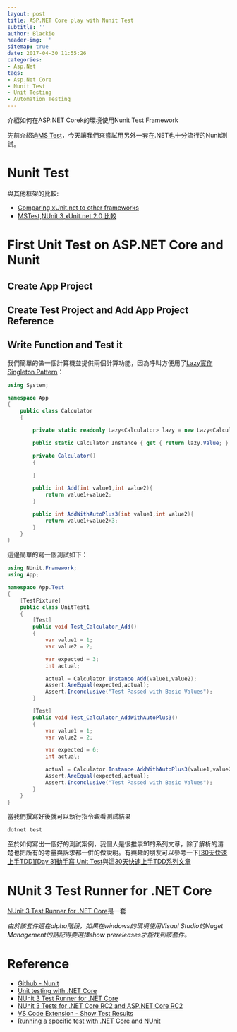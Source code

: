 ```yaml
---
layout: post
title: ASP.NET Core play with Nunit Test
subtitle: ''
author: Blackie
header-img: ''
sitemap: true
date: 2017-04-30 11:55:26
categories:
- Asp.Net
tags: 
- Asp.Net Core
- Nunit Test
- Unit Testing
- Automation Testing
---
```


介紹如何在ASP.NET Corek的環境使用Nunit Test Framework

<!-- More -->

先前介紹過[MS Test](https://blackie1019.github.io/2017/04/05/ASP-NET-Core-play-with-MSTest/)，今天讓我們來嘗試用另外一套在.NET也十分流行的Nunit測試。

# Nunit Test #

與其他框架的比較:

- [Comparing xUnit.net to other frameworks](http://xunit.github.io/docs/comparisons.html)
- [MSTest,NUnit 3,xUnit.net 2.0 比較](http://xunit.github.io/docs/comparisons.html)

# First Unit Test on ASP.NET Core and Nunit #

## Create App Project ##

## Create Test Project and Add App Project Reference ##

## Write Function and Test it ##

我們簡單的做一個計算機並提供兩個計算功能，因為呼叫方便用了[Lazy實作Singleton Pattern](https://blackie1019.github.io/2017/04/03/Singleton-Pattern-Implementation-In-CSharp/)：

```csharp
using System;

namespace App
{
    public class Calculator
    {

        private static readonly Lazy<Calculator> lazy = new Lazy<Calculator>(() => new Calculator());

        public static Calculator Instance { get { return lazy.Value; } }

        private Calculator()
        {

        }
        
        public int Add(int value1,int value2){
            return value1+value2;
        }

        public int AddWithAutoPlus3(int value1,int value2){
            return value1+value2+3;
        }
    }
}
```

這邊簡單的寫一個測試如下：

```csharp
using NUnit.Framework;
using App;

namespace App.Test
{
    [TestFixture]
    public class UnitTest1
    {
        [Test]
        public void Test_Calculator_Add()
        {
            var value1 = 1; 
            var value2 = 2;

            var expected = 3;
            int actual;

            actual = Calculator.Instance.Add(value1,value2);
            Assert.AreEqual(expected,actual);
            Assert.Inconclusive("Test Passed with Basic Values");
        }

        [Test]
        public void Test_Calculator_AddWithAutoPlus3()
        {
            var value1 = 1; 
            var value2 = 2;

            var expected = 6;
            int actual;

            actual = Calculator.Instance.AddWithAutoPlus3(value1,value2);
            Assert.AreEqual(expected,actual);
            Assert.Inconclusive("Test Passed with Basic Values");
        }
    }
}
```

當我們撰寫好後就可以執行指令觀看測試結果

    dotnet test



至於如何寫出一個好的測試案例，我個人是很推崇91的系列文章，除了解析的清楚也把所有的考量與訴求都一併的做說明。有興趣的朋友可以參考一下[[30天快速上手TDD][Day 3]動手寫 Unit Test](https://dotblogs.com.tw/hatelove/2012/11/07/learning-tdd-in-30-days-day3-how-to-write-a-unit-test-code)與這[30天快速上手TDD系列文章](https://dotblogs.com.tw/hatelove/2013/01/11/learning-tdd-in-30-days-catalog-and-reference)

# NUnit 3 Test Runner for .NET Core #

[NUnit 3 Test Runner for .NET Core](https://github.com/nunit/dotnet-test-nunit)是一套


*由於該套件還在alpha階段，如果在windows的環境使用Visaul Studio的Nuget Management的話記得要選擇show prereleases才能找到該套件。*

# Reference #

- [Github - Nunit](https://github.com/nunit)
- [Unit testing with .NET Core](https://cmatskas.com/unit-testing-with-net-core/)
- [NUnit 3 Test Runner for .NET Core](https://github.com/nunit/dotnet-test-nunit)
- [NUnit 3 Tests for .NET Core RC2 and ASP.NET Core RC2](http://www.alteridem.net/2016/06/18/nunit-3-testing-net-core-rc2/)
- [VS Code Extension - Show Test Results](https://marketplace.visualstudio.com/items?itemName=EffectiveLabs.ShowTestResults)
- [Running a specific test with .NET Core and NUnit](http://www.jerriepelser.com/blog/running-specific-test-with-dotnet-core-nunit/)